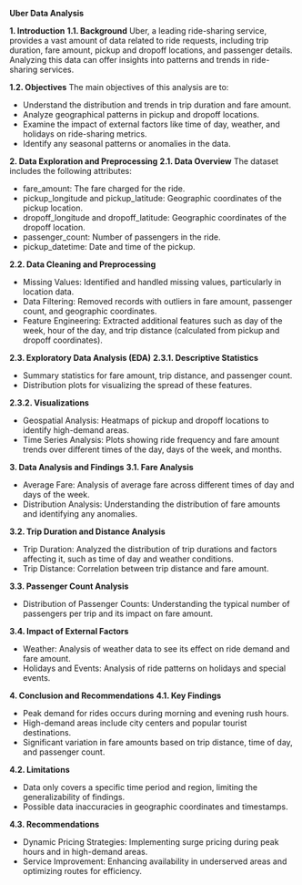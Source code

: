 **Uber Data Analysis**

**1. Introduction**
**1.1. Background**
Uber, a leading ride-sharing service, provides a vast amount of data related to ride requests, including trip duration, fare amount, pickup and dropoff locations, and passenger details. Analyzing this data can offer insights into patterns and trends in ride-sharing services.

**1.2. Objectives**
The main objectives of this analysis are to:
- Understand the distribution and trends in trip duration and fare amount.
- Analyze geographical patterns in pickup and dropoff locations.
- Examine the impact of external factors like time of day, weather, and holidays on ride-sharing metrics.
- Identify any seasonal patterns or anomalies in the data.

**2. Data Exploration and Preprocessing**
**2.1. Data Overview**
The dataset includes the following attributes:
- fare_amount: The fare charged for the ride.
- pickup_longitude and pickup_latitude: Geographic coordinates of the pickup location.
- dropoff_longitude and dropoff_latitude: Geographic coordinates of the dropoff location.
- passenger_count: Number of passengers in the ride.
- pickup_datetime: Date and time of the pickup.
  
**2.2. Data Cleaning and Preprocessing**
- Missing Values: Identified and handled missing values, particularly in location data.
- Data Filtering: Removed records with outliers in fare amount, passenger count, and geographic coordinates.
- Feature Engineering: Extracted additional features such as day of the week, hour of the day, and trip distance (calculated from pickup and dropoff coordinates).

**2.3. Exploratory Data Analysis (EDA)**
**2.3.1. Descriptive Statistics**
- Summary statistics for fare amount, trip distance, and passenger count.
- Distribution plots for visualizing the spread of these features.

**2.3.2. Visualizations**
- Geospatial Analysis: Heatmaps of pickup and dropoff locations to identify high-demand areas.
- Time Series Analysis: Plots showing ride frequency and fare amount trends over different times of the day, days of the week, and months.

**3. Data Analysis and Findings**
**3.1. Fare Analysis**
- Average Fare: Analysis of average fare across different times of day and days of the week.
- Distribution Analysis: Understanding the distribution of fare amounts and identifying any anomalies.

**3.2. Trip Duration and Distance Analysis**
- Trip Duration: Analyzed the distribution of trip durations and factors affecting it, such as time of day and weather conditions.
- Trip Distance: Correlation between trip distance and fare amount.

**3.3. Passenger Count Analysis**
- Distribution of Passenger Counts: Understanding the typical number of passengers per trip and its impact on fare amount.

**3.4. Impact of External Factors**
- Weather: Analysis of weather data to see its effect on ride demand and fare amount.
- Holidays and Events: Analysis of ride patterns on holidays and special events.

**4. Conclusion and Recommendations**
**4.1. Key Findings**
- Peak demand for rides occurs during morning and evening rush hours.
- High-demand areas include city centers and popular tourist destinations.
- Significant variation in fare amounts based on trip distance, time of day, and passenger count.

**4.2. Limitations**
- Data only covers a specific time period and region, limiting the generalizability of findings.
- Possible data inaccuracies in geographic coordinates and timestamps.

**4.3. Recommendations**
- Dynamic Pricing Strategies: Implementing surge pricing during peak hours and in high-demand areas.
- Service Improvement: Enhancing availability in underserved areas and optimizing routes for efficiency.
